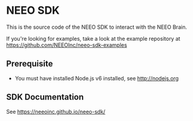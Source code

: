 # NEEO SDK

This is the source code of the NEEO SDK to interact with the NEEO Brain.

If you're looking for examples, take a look at the example repository at https://github.com/NEEOInc/neeo-sdk-examples

## Prerequisite

* You must have installed Node.js v6 installed, see http://nodejs.org

## SDK Documentation

See https://neeoinc.github.io/neeo-sdk/
